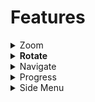 # Features

<details>

<summary>Zoom</summary>

This zoom feature has the ability to view given pdf content in a much larger and smaller view.\
![](../../../../../.gitbook/assets/psdPlayerV2zoom.png)

</details>

<details>

<summary><strong>Rotate</strong></summary>

This rotate feature has the ability to rotate given pdf content based on some angle(as of now 90 degree rotation)\
![](../../../../../.gitbook/assets/pdfPlayerV2Rotate1.png)

</details>

<details>

<summary>Navigate</summary>

This navigate feature will provide the user to jump to any number of page in given pdf content and also able view previous and next page from given page.\
![](<../../../../../.gitbook/assets/pdfPlayerV2Navigate1 (1).png>)

</details>

<details>

<summary>Progress</summary>

This feature will help us to understand how much percentage (%) of content I have read![](<../../../../../.gitbook/assets/pdfPlayerv2Location (1).png>)

</details>

<details>

<summary>Side Menu</summary>

This player has the side menu feature like share, download and etc based input config provided.\
![](../../../../../.gitbook/assets/pdfPlayerV2Sidemenu.png)

sample config to enable is

```
"config": {  
    "sideMenu": { 
      "showShare": true, // show/hide share button in side menu. default value is true
      "showDownload": true, // show/hide download button in side menu. default value is true
      "showExit": false, // show/hide exit button in side menu. default value is false
      "showPrint": true // show/hide print button in side menu. default value is true
    }
}
```

</details>
